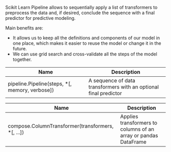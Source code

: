 Scikit Learn Pipeline allows to sequentially apply a list of transformers to preprocess the data and, if desired, 
conclude the sequence with a final predictor for predictive modeling.

Main benefits are:
* It allows us to keep all the definitions and components of our model in one place, which makes it easier to reuse the model or change it in the future.
* We can use grid search and cross-validate all the steps of the model together.

| Name | Description |
| --- | --- |
| pipeline.Pipeline(steps, *[, memory, verbose]) | A sequence of data transformers with an optional final predictor |

| Name | Description |
| --- | --- |
| compose.ColumnTransformer(transformers, *[, ...]) | Applies transformers to columns of an array or pandas DataFrame |



